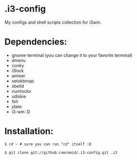 .i3-config
==========

My configs and shell scripts collection for i3wm.

Dependencies:
=============

- gnome-terminal (you can change it to your favorite terminal)
- dmenu
- conky
- i3lock
- amixer
- setxkbmap
- xbelld
- numlockx
- udiskie
- feh
- jdate 
- i3-wm :D

Installation:
=============

``$ cd ~ # sure you can run "cd" itself :D``

``$ git clone git://github.com/omid/.i3-config.git .i3``
